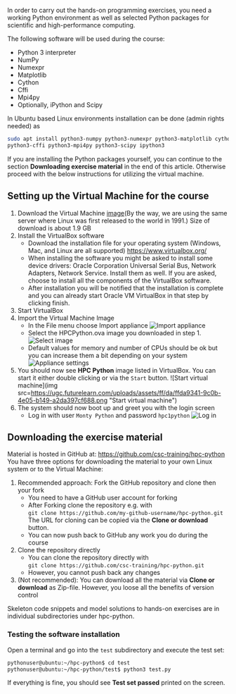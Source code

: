 <!-- Title: Setting up the programming environment -->

<!-- Short description:

In this article we guide you through installing the software used during the 
course.

-->

In order to carry out the hands-on programming exercises, you need a working
Python environment as well as selected Python packages for scientific and
high-performance computing.

The following software will be used during the course:

- Python 3 interpreter
- NumPy 
- Numexpr 
- Matplotlib 
- Cython
- Cffi
- Mpi4py
- Optionally, iPython and Scipy

In Ubuntu based Linux environments installation can be done (admin rights needed) as

~~~bash
sudo apt install python3-numpy python3-numexpr python3-matplotlib cython3
python3-cffi python3-mpi4py python3-scipy ipython3 
~~~

If you are installing the Python packages yourself, you can continue to 
the section **Downloading exercise material** in the end of this article. 
Otherwise proceed with the below instructions for utilizing the virtual machine.

## Setting up the Virtual Machine for the course
 
1. Download the Virtual Machine [image](http://www.nic.funet.fi/pub/csc/courses/hpc-python/HPCPython.ova)(By the way, we are using the same server where Linux was first released to the world in 1991.)
   Size of download is about 1.9 GB
2. Install the VirtualBox software 
     - Download the installation file for your operating system (Windows,
       Mac, and Linux are all supported) https://www.virtualbox.org/
     - When installing the software you might be asked to install some 
       device drivers: Oracle Corporation Universal Serial Bus, Network 
       Adapters, Network Service. Install them as well. If you are asked, 
       choose to install all the components of the VirtualBox software.
     - After installation you will be notified that the installation is 
       complete and you can already start Oracle VM VirtualBox in that step by 
       clicking finish.
3. Start VirtualBox
4. Import the Virtual Machine Image
     - In the File menu choose Import appliance
![Import appliance](https://ugc.futurelearn.com/uploads/assets/04/95/0495c4ee-4e02-48c8-a2ef-0f254f9a036c.png "Import appliance")
     - Select the HPCPython.ova image you downloaded in step 1.
![Select image](https://ugc.futurelearn.com/uploads/assets/49/8f/498f5176-7962-49ef-b21b-7f6d62c7633a.png "Select image")
     - Default values for memory and number of CPUs should be ok
       but you can increase them a bit depending on your system
![Appliance settings](https://ugc.futurelearn.com/uploads/assets/31/f5/31f573bd-9824-4a3d-8255-f87b655a4775.png "Appliance settings")
5. You should now see **HPC Python** image listed in VirtualBox. You can start
   it either double clicking or via the `Start` button.
![Start virtual machine](img src=https://ugc.futurelearn.com/uploads/assets/ff/da/ffda9341-9c0b-4e05-b149-a2da397cf688.png "Start virtual machine")
6. The system should now boot up and greet you with the login screen
     - Log in with user `Monty Python` and password `hpc1python`
![Log in](https://ugc.futurelearn.com/uploads/assets/68/93/68930db0-c0e0-4ed5-bb9e-105557b7e96e.png "Log in")

## Downloading the exercise material

Material is hosted in GitHub at: <https://github.com/csc-training/hpc-python>
You have three options for downloading the material to your own Linux system
or to the Virtual Machine:

1. Recommended approach: Fork the GitHub repository and clone then your fork
     - You need to have a GitHub user account for forking
     - After Forking clone the repository e.g. with  
       `git clone https://github.com/my-github-username/hpc-python.git`  
       The URL for cloning can be copied via the **Clone or download** button.
     - You can now push back to GitHub any work you do during the course
2. Clone the repository directly
     - You can clone the repository directly with  
       `git clone https://github.com/csc-training/hpc-python.git`  
     - However, you cannot push back any changes
3. (Not recommended): You can download all the material via **Clone or download**
   as Zip-file. However, you loose all the benefits of version control

Skeleton code snippets and model solutions to hands-on exercises are in
individual subdirectories under hpc-python.

### Testing the software installation 

Open a terminal and go into the `test` subdirectory and execute the test set:

~~~bash
pythonuser@ubuntu:~/hpc-python$ cd test
pythonuser@ubuntu:~/hpc-python/test$ python3 test.py
~~~

If everything is fine, you should see **Test set passed** printed on the
screen.




